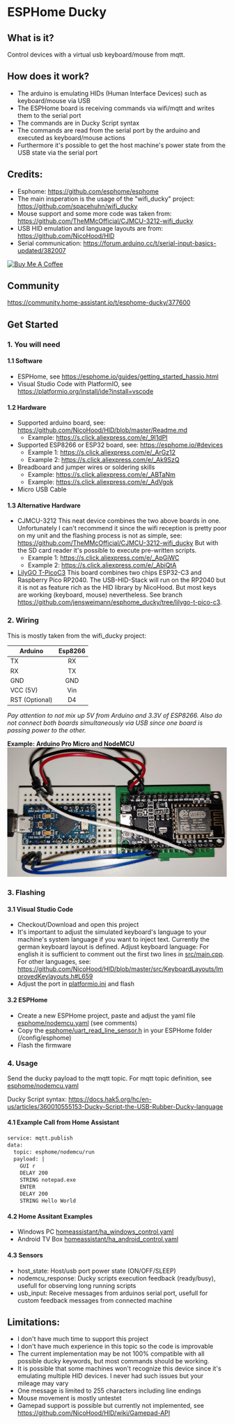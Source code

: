 # ESPHome Ducky

## What is it?
Control devices with a virtual usb keyboard/mouse from mqtt.

## How does it work?
* The arduino is emulating HIDs (Human Interface Devices) such as keyboard/mouse via USB
* The ESPHome board is receiving commands via wifi/mqtt and writes them to the serial port
* The commands are in Ducky Script syntax
* The commands are read from the serial port by the arduino and executed as keyboard/mouse actions
* Furthermore it's possible to get the host machine's power state from the USB state via the serial port

## Credits:
* Esphome: https://github.com/esphome/esphome
* The main insperation is the usage of the "wifi_ducky" project: https://github.com/spacehuhn/wifi_ducky
* Mouse support and some more code was taken from: https://github.com/TheMMcOfficial/CJMCU-3212-wifi_ducky
* USB HID emulation and language layouts are from: https://github.com/NicoHood/HID
* Serial communication: https://forum.arduino.cc/t/serial-input-basics-updated/382007

<a href="https://www.buymeacoffee.com/jensweimann" target="_blank"><img src="https://www.buymeacoffee.com/assets/img/custom_images/orange_img.png" alt="Buy Me A Coffee" style="height: auto !important;width: auto !important;" ></a>

## Community
https://community.home-assistant.io/t/esphome-ducky/377600

## Get Started
### 1. You will need
#### 1.1 Software
* ESPHome, see https://esphome.io/guides/getting_started_hassio.html
* Visual Studio Code with PlatformIO, see https://platformio.org/install/ide?install=vscode
#### 1.2 Hardware
* Supported arduino board, see: https://github.com/NicoHood/HID/blob/master/Readme.md
  *  Example: https://s.click.aliexpress.com/e/_9I1dPI
* Supported ESP8266 or ESP32 board, see: https://esphome.io/#devices
  * Example 1: https://s.click.aliexpress.com/e/_ArGz12
  * Example 2: https://s.click.aliexpress.com/e/_Ak9SzQ
* Breadboard and jumper wires or soldering skills
  * Example: https://s.click.aliexpress.com/e/_ABTaNm
  * Example: https://s.click.aliexpress.com/e/_AdVgok
* Micro USB Cable

#### 1.3 Alternative Hardware
* CJMCU-3212
 This neat device combines the two above boards in one. Unfortunately I can't recommend it since the wifi reception is pretty poor on my unit and the flashing process is not as simple, see: https://github.com/TheMMcOfficial/CJMCU-3212-wifi_ducky But with the SD card reader it's possible to execute pre-written scripts.
  * Example 1: https://s.click.aliexpress.com/e/_ApGiWC
  * Example 2: https://s.click.aliexpress.com/e/_AbiQtA
* [LilyGO T-PicoC3](https://github.com/Xinyuan-LilyGO/T-PicoC3)
This board combines two chips ESP32-C3 and Raspberry Pico RP2040. The USB-HID-Stack will run on the RP2040 but it is not as feature rich as the HID library by NicoHood. But most keys are working (keyboard, mouse) nevertheless. See branch https://github.com/jensweimann/esphome_ducky/tree/lilygo-t-pico-c3.

### 2. Wiring
This is mostly taken from the wifi_ducky project:

| Arduino                 | Esp8266       |
| ------------------------|:-------------:|
| TX                      | RX            |
| RX                      | TX            |
| GND                     | GND           |
| VCC (5V)                | Vin           |
| RST (Optional)          | D4            |

*Pay attention to not mix up 5V from Arduino and 3.3V of ESP8266. Also do not connect both boards simultaneously via USB since one board is passing power to the other.*

**Example: Arduino Pro Micro and NodeMCU**
![](esphome_ducky.jpg)

### 3. Flashing
#### 3.1 Visual Studio Code
* Checkout/Download and open this project
* It's important to adjust the simulated keyboard's language to your machine's system language if you want to inject text. Currently the german keyboard layout is defined. Adjust keyboard language: For english it is sufficient to comment out the first two lines in [src/main.cpp](src/main.cpp). For other languages, see: https://github.com/NicoHood/HID/blob/master/src/KeyboardLayouts/ImprovedKeylayouts.h#L659 
* Adjust the port in [platformio.ini](platformio.ini) and flash
#### 3.2 ESPHome
* Create a new ESPHome project, paste and adjust the yaml file [esphome/nodemcu.yaml](esphome/nodemcu.yaml) (see comments)
* Copy the [esphome/uart_read_line_sensor.h](esphome/uart_read_line_sensor.h) in your ESPHome folder (/config/esphome)
* Flash the firmware

### 4. Usage
Send the ducky payload to the mqtt topic. For mqtt topic definition, see [esphome/nodemcu.yaml](esphome/nodemcu.yaml)

Ducky Script syntax:
https://docs.hak5.org/hc/en-us/articles/360010555153-Ducky-Script-the-USB-Rubber-Ducky-language

#### 4.1 Example Call from Home Assistant
```
service: mqtt.publish
data:
  topic: esphome/nodemcu/run
  payload: |
    GUI r
    DELAY 200
    STRING notepad.exe
    ENTER
    DELAY 200
    STRING Hello World
```
#### 4.2 Home Assitant Examples
* Windows PC [homeassistant/ha_windows_control.yaml](homeassistant/ha_windows_control.yaml)
* Android TV Box  [homeassistant/ha_android_control.yaml](homeassistant/ha_android_control.yaml)

#### 4.3 Sensors
* host_state: Host/usb port power state (ON/OFF/SLEEP)
* nodemcu_response: Ducky scripts execution feedback (ready/busy), usefull for observing long running scripts
* usb_input: Receive messages from arduinos serial port, usefull for custom feedback messages from connected machine

## Limitations:
* I don't have much time to support this project
* I don't have much experience in this topic so the code is improvable
* The current implementation may be not 100% compatible with all possible ducky keywords, but most commands should be working.
* It is possible that some machines won't recognize this device since it's emulating multiple HID devices. I never had such issues but your mileage may vary
* One message is limited to 255 characters including line endings
* Mouse movement is mostly untestet
* Gamepad support is possible but currently not implemented, see https://github.com/NicoHood/HID/wiki/Gamepad-API

